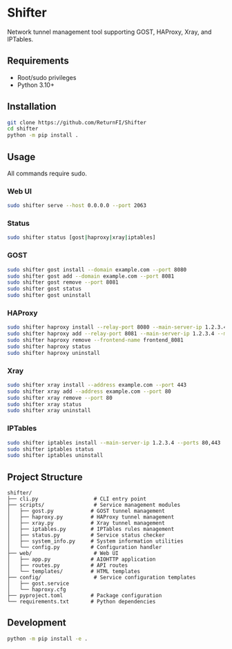 # Shifter

Network tunnel management tool supporting GOST, HAProxy, Xray, and IPTables.

## Requirements

- Root/sudo privileges
- Python 3.10+

## Installation

```bash
git clone https://github.com/ReturnFI/Shifter
cd shifter
python -m pip install .
```

## Usage

All commands require sudo.

### Web UI

```bash
sudo shifter serve --host 0.0.0.0 --port 2063
```

### Status

```bash
sudo shifter status [gost|haproxy|xray|iptables]
```

### GOST

```bash
sudo shifter gost install --domain example.com --port 8080
sudo shifter gost add --domain example.com --port 8081
sudo shifter gost remove --port 8081
sudo shifter gost status
sudo shifter gost uninstall
```

### HAProxy

```bash
sudo shifter haproxy install --relay-port 8080 --main-server-ip 1.2.3.4 --main-server-port 443
sudo shifter haproxy add --relay-port 8081 --main-server-ip 1.2.3.4 --main-server-port 80
sudo shifter haproxy remove --frontend-name frontend_8081
sudo shifter haproxy status
sudo shifter haproxy uninstall
```

### Xray

```bash
sudo shifter xray install --address example.com --port 443
sudo shifter xray add --address example.com --port 80
sudo shifter xray remove --port 80
sudo shifter xray status
sudo shifter xray uninstall
```

### IPTables

```bash
sudo shifter iptables install --main-server-ip 1.2.3.4 --ports 80,443
sudo shifter iptables status
sudo shifter iptables uninstall
```

## Project Structure

```
shifter/
├── cli.py                  # CLI entry point
├── scripts/                # Service management modules
│   ├── gost.py            # GOST tunnel management
│   ├── haproxy.py         # HAProxy tunnel management
│   ├── xray.py            # Xray tunnel management
│   ├── iptables.py        # IPTables rules management
│   ├── status.py          # Service status checker
│   ├── system_info.py     # System information utilities
│   └── config.py          # Configuration handler
├── web/                    # Web UI
│   ├── app.py             # AIOHTTP application
│   ├── routes.py          # API routes
│   └── templates/         # HTML templates
├── config/                 # Service configuration templates
│   ├── gost.service
│   └── haproxy.cfg
├── pyproject.toml         # Package configuration
└── requirements.txt       # Python dependencies
```

## Development

```bash
python -m pip install -e .
```